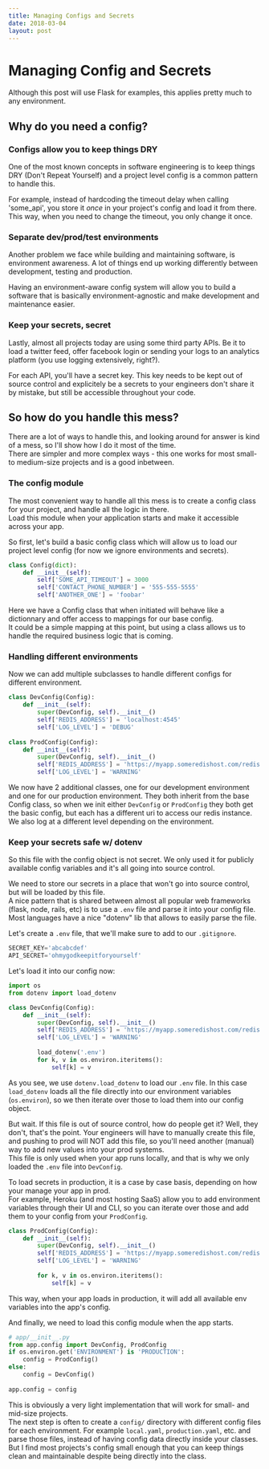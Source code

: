 ```yaml
---
title: Managing Configs and Secrets
date: 2018-03-04
layout: post
---
```


# Managing Config and Secrets
Although this post will use Flask for examples, this applies pretty much to any environment.

## Why do you need a config?
### Configs allow you to keep things DRY

One of the most known concepts in software engineering is to keep things DRY (Don't Repeat Yourself) and a project level config is a common pattern to handle this.

For example, instead of hardcoding the timeout delay when calling 'some_api', you store it _once_ in your project's config and load it from there.  
This way, when you need to change the timeout, you only change it once.

### Separate dev/prod/test environments

Another problem we face while building and maintaining software, is environment awareness. A lot of things end up working differently between development, testing and production.  

Having an environment-aware config system will allow you to build a software that is basically environment-agnostic and make development and maintenance easier.

### Keep your secrets, secret

Lastly, almost all projects today are using some third party APIs. Be it to load a twitter feed, offer facebook login or sending your logs to an analytics platform (you use logging extensively, right?).  

For each API, you'll have a secret key. This key needs to be kept out of source control and explicitely be a secrets to your engineers don't share it by mistake, but still be accessible throughout your code.

## So how do you handle this mess?

There are a lot of ways to handle this, and looking around for answer is kind of a mess, so I'll show how I do it most of the time.  
There are simpler and more complex ways - this one works for most small- to medium-size projects and is a good inbetween.  

### The config module

The most convenient way to handle all this mess is to create a config class for your project, and handle all the logic in there.  
Load this module when your application starts and make it accessible across your app.

So first, let's build a basic config class which will allow us to load our project level config (for now we ignore environments and secrets).

```python
class Config(dict):
	def __init__(self):
		self['SOME_API_TIMEOUT'] = 3000
		self['CONTACT_PHONE_NUMBER'] = '555-555-5555'
		self['ANOTHER_ONE'] = 'foobar'
```
Here we have a Config class that when initiated will behave like a dictionnary and offer access to mappings for our base config.  
It could be a simple mapping at this point, but using a class allows us to handle the required business logic that is coming.

### Handling different environments
Now we can add multiple subclasses to handle different configs for different environment.  

```python
class DevConfig(Config):
	def __init__(self):
		super(DevConfig, self).__init__()
		self['REDIS_ADDRESS'] = 'localhost:4545'
		self['LOG_LEVEL'] = 'DEBUG'
		
class ProdConfig(Config):
	def __init__(self):
		super(DevConfig, self).__init__()
		self['REDIS_ADDRESS'] = 'https://myapp.someredishost.com/redis'
		self['LOG_LEVEL'] = 'WARNING'
```
We now have 2 additional classes, one for our development environment and one for our production environment. They both inherit from the base Config class, so when we init either `DevConfig` or `ProdConfig` they both get the basic config, but each has a different uri to access our redis instance. We also log at a different level depending on the environment.

### Keep your secrets safe w/ dotenv
So this file with the config object is not secret. We only used it for publicly available config variables and it's all going into source control.  

We need to store our secrets in a place that won't go into source control, but will be loaded by this file.  
A nice pattern that is shared between almost all popular web frameworks (flask, node, rails, etc) is to use a `.env` file and parse it into your config file.  
Most languages have a nice "dotenv" lib that allows to easily parse the file.  

Let's create a `.env` file, that we'll make sure to add to our `.gitignore`.

```python
SECRET_KEY='abcabcdef'
API_SECRET='ohmygodkeepitforyourself'
```

Let's load it into our config now:

```python
import os
from dotenv import load_dotenv

class DevConfig(Config):
	def __init__(self):
		super(DevConfig, self).__init__()
		self['REDIS_ADDRESS'] = 'https://myapp.someredishost.com/redis'
		self['LOG_LEVEL'] = 'WARNING'
		
		load_dotenv('.env')
		for k, v in os.environ.iteritems():
			self[k] = v
```
As you see, we use `dotenv.load_dotenv` to load our `.env` file. In this case `load_dotenv` loads all the file directly into our environment variables (`os.environ`), so we then iterate over those to load them into our config object.  

But wait. If this file is out of source control, how do people get it? Well, they don't, that's the point. Your engineers will have to manually create this file, and pushing to prod will NOT add this file, so you'll need another (manual) way to add new values into your prod systems.  
This file is only used when your app runs locally, and that is why we only loaded the `.env` file into `DevConfig`.

To load secrets in production, it is a case by case basis, depending on how your manage your app in prod.  
For example, Heroku (and most hosting SaaS) allow you to add environment variables through their UI and CLI, so you can iterate over those and add them to your config from your `ProdConfig`.

```python
class ProdConfig(Config):
	def __init__(self):
		super(DevConfig, self).__init__()
		self['REDIS_ADDRESS'] = 'https://myapp.someredishost.com/redis'
		self['LOG_LEVEL'] = 'WARNING'
		
		for k, v in os.environ.iteritems():
			self[k] = v
```
This way, when your app loads in production, it will add all available env variables into the app's config.

And finally, we need to load this config module when the app starts.

```python
# app/__init__.py
from app.config import DevConfig, ProdConfig
if os.environ.get('ENVIRONMENT') is 'PRODUCTION':
	config = ProdConfig()
else:
	config = DevConfig()
	
app.config = config
```

This is obviously a very light implementation that will work for small- and mid-size projects.  
The next step is often to create a `config/` directory with different config files for each environment. For example `local.yaml`, `production.yaml`, etc. and parse those files, instead of having config data directly inside your classes. But I find most projects's config small enough that you can keep things clean and maintainable despite being directly into the class.
